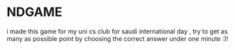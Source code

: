 # NDGAME
i made this game for my uni cs club for saudi international day , try to get as many as possible point by choosing the correct answer under one minute :)!
